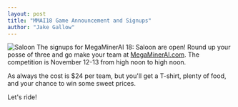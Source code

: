 ```yaml
---
layout: post
title: "MMAI18 Game Announcement and Signups"
author: "Jake Gallow"
---
```

![Saloon](http://siggame.io/static/img/content/Saloon.png)
The signups for MegaMinerAI 18: Saloon are open! Round up your posse of three
and go make your team at [MegaMinerAI.com](https://megaminerai.com). The competition is
November 12-13 from high noon to high noon.
<!--more-->

As always the cost is $24 per team, but you'll get a T-shirt, plenty of food,
 and your chance to win some sweet prices.

Let's ride!

